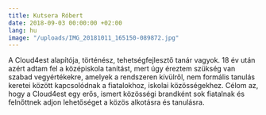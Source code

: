 ```yaml
---
title: Kutsera Róbert
date: 2018-09-03 00:00:00 +02:00
lang: hu
image: "/uploads/IMG_20181011_165150-089872.jpg"
---
```


A Cloud4est alapítója, történész, tehetségfejlesztő tanár vagyok. 18 év után azért adtam fel a középiskola tanítást, mert úgy éreztem szükség van szabad vegyértékekre, amelyek a rendszeren kívülről, nem formális tanulás keretei között kapcsolódnak a fiatalokhoz, iskolai közösségekhez. Célom az, hogy a Cloud4est egy erős, ismert közösségi brandként sok fiatalnak és felnőttnek adjon lehetőséget a közös alkotásra és tanulásra.  
